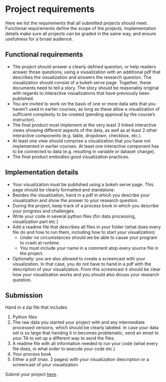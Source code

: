 # Project requirements

Here we list the requirements that all submitted projects should meet. Functional requirements define the scope of the projects. Implementation details make sure all projects can be graded in the same way, and ensure usefulness for a broad audience.

## Functional requirements

* The project should answer a clearly defined question, or help readers answer those questions, using a viusalization with an additional pdf that describes the visualization and answers the research question. The visualization should consist of a bokeh serve page. Together, these documents need to tell a story. The story should be reasonably original with regards to interactive visualizations that have previously been published.
* You are invited to work on the basis of one or more data sets that you haven’t used in earlier courses, as long as these allow a visualization of sufficient complexity to be created (pending approval by the course’s instructor).
* The final product must implement at the very least 3 linked interactive views showing different aspects of the data, as well as at least 2 other interactive components (e.g. table, dropdown, checkbox, etc.).
* At least one view should comprise a visualization that you have not implemented in earlier courses. At least one interactive component has to be connected to data (e.g. resulting in variable or dataset change).
* The final product embodies good visualization practices.

<!-- Hier zou wel meer bij kunnen over de data pipeline. De eisen zijn nu vooral gericht op enkel de visualisatie. Ergens moet ook duidelijk worden hoe ze hun data hebben verzameld en getransformeerd etc.  -->

## Implementation details

* Your visualization must be published using a bokeh serve page. This page should be clearly formatted and standalone.
* Besides the visualization, hand in a pdf in which you describe your visualization and show the answer to your research question. 
* During the project, keep track of a process book in which you describe your progress and challenges.
* Write your code in several python files (for data processing, visualization part etc.)
* Add a readme file that describes all files in your folder (what does every file do and how to run them, including how to start your visualization)
    * Under no circumstances should we be able to cause your program to crash at runtime.
    * You must include your name in a comment atop every source file in the project.
* Optionally: you are also allowed to create a screencast with your visualization. In that case, you do not have to hand in a pdf with the description of your visualization. From this screencast it should be clear how your visualization works and you should also dicuss your research question.

<!-- Misschien ook toestaan om in een jupyter notebook de uiteindelijke visualisatie te laten zien?  -->

## Submission

Hand in a zip file that includes 

1. Python files 
2. The raw data you started your project with and any intermediate processed versions, which should be clearly labeled. In case your data set is so large that handing it in becomes problematic, send an email to your TA to set up a different way to send the files.
3. A readme file with all information needed to run your code (what every file does, in what order to execute your code etc.)
4. Your process book
5. Either a pdf (max. 2 pages) with your visualization description or a screencast of your visualization

Submit your project [here](/project/submit).

